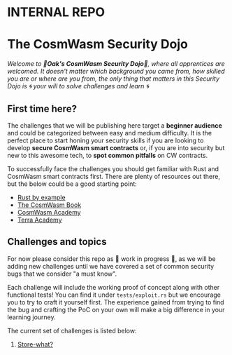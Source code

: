 # INTERNAL REPO

# The CosmWasm Security Dojo

*Welcome to :japanese_castle:**Oak's CosmWasm Security Dojo**:japanese_castle:, where all apprentices are welcomed. It doesn't matter which background you came from, how skilled you are or where are you from, the only thing that matters in this Security Dojo is :cyclone: your will to solve challenges and learn :cyclone:*

## First time here?

The challenges that we will be publishing here target a **beginner audience** and could be categorized between easy and medium difficulty. It is the perfect place to start honing your security skills if you are looking to develop **secure CosmWasm smart contracts** or, if you are into security but new to this awesome tech, to **spot common pitfalls** on CW contracts.

To successfully face the challenges you should get familiar with Rust and CosmWasm smart contracts first. There are plenty of resources out there, but the below could be a good starting point:

- [Rust by example](https://doc.rust-lang.org/rust-by-example/index.html)
- [The CosmWasm Book](https://book.cosmwasm.com/)
- [CosmWasm Academy](https://cosmwasm.getlearnworlds.com/)
- [Terra Academy](https://academy.terra.money/collections)

## Challenges and topics

For now please consider this repo as :construction: work in progress :construction:, as we will be adding new challenges until we have covered a set of common security bugs that we consider "a must know".

Each challenge will include the working proof of concept along with other functional tests! You can find it under `tests/exploit.rs` but we encourage you to try to craft it yourself first. The experience gained from trying to find the bug and crafting the PoC on your own will make a big difference in your learning journey.

The current set of challenges is listed below:

1. [Store-what?](/challenges/1-storewhat)
